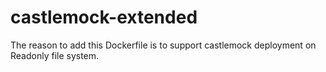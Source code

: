 # castlemock-extended

The reason to add this Dockerfile is to support castlemock deployment on Readonly file system.
